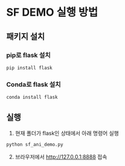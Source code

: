 # SF DEMO 실행 방법

## 패키지 설치

### pip로 flask 설치

```bash
pip install flask
```

### Conda로 flask 설치

```bash
conda install flask
```

## 실행

1. 현재 폴더가 flask인 상태에서 아래 명령어 실행

```bash
python sf_ani_demo.py
```

2. 브라우저에서 http://127.0.0.1:8888 접속


